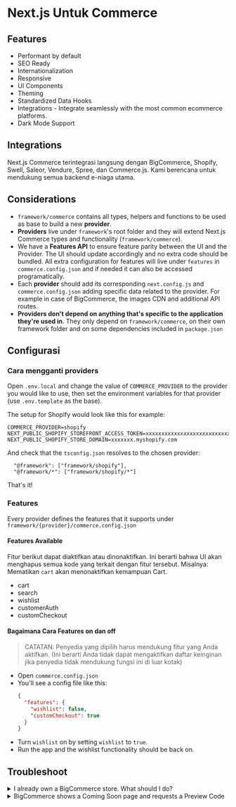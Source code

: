 
# Next.js Untuk Commerce

## Features

- Performant by default
- SEO Ready
- Internationalization
- Responsive
- UI Components
- Theming
- Standardized Data Hooks
- Integrations - Integrate seamlessly with the most common ecommerce platforms.
- Dark Mode Support

## Integrations

Next.js Commerce terintegrasi langsung dengan BigCommerce, Shopify, Swell, Saleor, Vendure, Spree, dan Commerce.js. Kami berencana untuk mendukung semua backend e-niaga utama.

## Considerations

- `framework/commerce` contains all types, helpers and functions to be used as base to build a new **provider**.
- **Providers** live under `framework`'s root folder and they will extend Next.js Commerce types and functionality (`framework/commerce`).
- We have a **Features API** to ensure feature parity between the UI and the Provider. The UI should update accordingly and no extra code should be bundled. All extra configuration for features will live under `features` in `commerce.config.json` and if needed it can also be accessed programatically.
- Each **provider** should add its corresponding `next.config.js` and `commerce.config.json` adding specific data related to the provider. For example in case of BigCommerce, the images CDN and additional API routes.
- **Providers don't depend on anything that's specific to the application they're used in**. They only depend on `framework/commerce`, on their own framework folder and on some dependencies included in `package.json`

## Configurasi

### Cara mengganti providers

Open `.env.local` and change the value of `COMMERCE_PROVIDER` to the provider you would like to use, then set the environment variables for that provider (use `.env.template` as the base).

The setup for Shopify would look like this for example:

```
COMMERCE_PROVIDER=shopify
NEXT_PUBLIC_SHOPIFY_STOREFRONT_ACCESS_TOKEN=xxxxxxxxxxxxxxxxxxxxxxxxxxxx
NEXT_PUBLIC_SHOPIFY_STORE_DOMAIN=xxxxxxx.myshopify.com
```

And check that the `tsconfig.json` resolves to the chosen provider:

```
  "@framework": ["framework/shopify"],
  "@framework/*": ["framework/shopify/*"]
```

That's it!

### Features

Every provider defines the features that it supports under `framework/{provider}/commerce.config.json`

#### Features Available

Fitur berikut dapat diaktifkan atau dinonaktifkan. Ini berarti bahwa UI akan menghapus semua kode yang terkait dengan fitur tersebut.
Misalnya: Mematikan `cart` akan menonaktifkan kemampuan Cart.

- cart
- search
- wishlist
- customerAuth
- customCheckout

#### Bagaimana Cara Features on dan off

> CATATAN: Penyedia yang dipilih harus mendukung fitur yang Anda aktifkan. (Ini berarti Anda tidak dapat mengaktifkan daftar keinginan jika penyedia tidak mendukung fungsi ini di luar kotak)

- Open `commerce.config.json`
- You'll see a config file like this:
  ```json
  {
    "features": {
      "wishlist": false,
      "customCheckout": true
    }
  }
  ```
- Turn `wishlist` on by setting `wishlist` to `true`.
- Run the app and the wishlist functionality should be back on.

## Troubleshoot

<details>
<summary>I already own a BigCommerce store. What should I do?</summary>
<br>
First thing you do is: <b>set your environment variables</b>
<br>
<br>
.env.local

```sh
BIGCOMMERCE_STOREFRONT_API_URL=<>
BIGCOMMERCE_STOREFRONT_API_TOKEN=<>
BIGCOMMERCE_STORE_API_URL=<>
BIGCOMMERCE_STORE_API_TOKEN=<>
BIGCOMMERCE_STORE_API_CLIENT_ID=<>
BIGCOMMERCE_CHANNEL_ID=<>
```

If your project was started with a "Deploy with Vercel" button, you can use Vercel's CLI to retrieve these credentials.

1. Install Vercel CLI: `npm i -g vercel`
2. Link local instance with Vercel and Github accounts (creates .vercel file): `vercel link`
3. Download your environment variables: `vercel env pull .env.local`

Next, you're free to customize the starter. More updates coming soon. Stay tuned..

</details>

<details>
<summary>BigCommerce shows a Coming Soon page and requests a Preview Code</summary>
<br>
After Email confirmation, Checkout should be manually enabled through BigCommerce platform. Look for "Review & test your store" section through BigCommerce's dashboard.
<br>
<br>
BigCommerce team has been notified and they plan to add more details about this subject.
</details>
